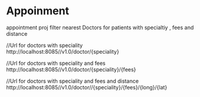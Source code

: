 # Appoinment
appointment proj filter nearest Doctors for patients with specialtiy , fees and distance

//Url for doctors with speciality
http://localhost:8085//v1.0/doctor/{speciality}

//Url for  doctors with speciality and fees
http://localhost:8085//v1.0/doctor/{speciality}/{fees}

//Url for  doctors with speciality and fees and distance
http://localhost:8085//v1.0/doctor//{speciality}/{fees}/{long}/{lat}

